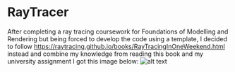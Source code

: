 # RayTracer
After completing a ray tracing coursework for Foundations of Modelling and Rendering but being forced to develop the code using a template, I decided to follow https://raytracing.github.io/books/RayTracingInOneWeekend.html instead and combine my knowledge from reading this book and my university assignment
I got this image below:
![alt text](https://github.com/Matt-Cumber/RayTracer/blob/main/RayTracing/images/image.ppm?raw=true)
